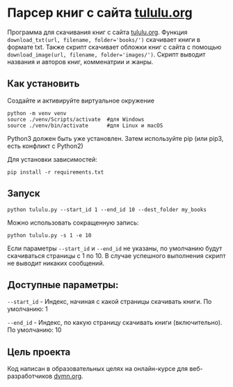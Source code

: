 # Парсер книг с сайта [tululu.org](https://tululu.org)
Программа для скачивания книг с сайта [tululu.org](https://tululu.org). Функция `download_txt(url, filename, folder='books/')` скачивает книги в формате txt. Также скрипт скачивает обложки книг с сайта с помощью `download_image(url, filename, folder='images/')`. Скрипт выводит названия и авторов книг, комменатрии и жанры.

## Как установить
Создайте и активируйте виртуальное окружение

```
python -m venv venv
source ./venv/Scripts/activate  #для Windows
source ./venv/bin/activate      #для Linux и macOS
```

Python3 должен быть уже установлен. Затем используйте pip (или pip3, есть конфликт с Python2)

Для установки зависимостей:
```
pip install -r requirements.txt
```
## Запуск
```
python tululu.py --start_id 1 --end_id 10 --dest_folder my_books
```
Можно использовать сокращенную запись:
```
python tululu.py -s 1 -e 10
```
Если параметры `--start_id` и `--end_id` не указаны, по умолчанию будут скачиваться страницы с 1 по 10. В случае успешного выполнения скрипт не выводит никаких сообщений.

## Доступные параметры:

`--start_id` - Индекс, начиная с какой страницы скачивать книги. По умолчанию: 1

`--end_id` - Индекс, по какую страницу скачивать книги (включительно). По умолчанию: 10

## Цель проекта
Код написан в образовательных целях на онлайн-курсе для веб-разработчиков [dvmn.org](https://dvmn.org/).
